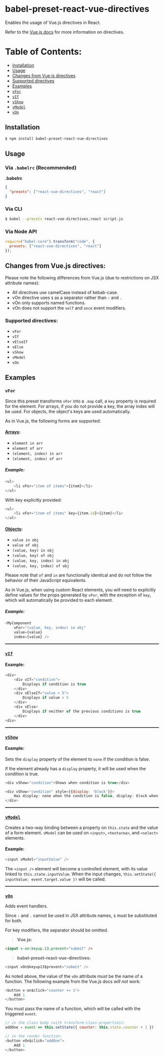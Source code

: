 # babel-preset-react-vue-directives

Enables the usage of Vue<span></span>.js directives in React.

Refer to the [Vue.js docs](https://vuejs.org/v2/api/#Directives) for more information on directives.

# Table of Contents:
* [Installation](#installation)
* [Usage](#usage)
* [Changes from Vue<span></span>.js directives](#changes-from-vue.js-directives)
* [Supported directives](#supported-directives)
* [Examples](#examples)
* [`vFor`](#vfor)
* [`vIf`](#vif)
* [`vShow`](#vshow)
* [`vModel`](#vmodel)
* [`vOn`](#von)

## Installation

```sh
$ npm install babel-preset-react-vue-directives
```

## Usage

### Via `.babelrc` (Recommended)

**.babelrc**

```json
{
  "presets": ["react-vue-directives", "react"]
}
```

### Via CLI

```sh
$ babel --presets react-vue-directives,react script.js
```

### Via Node API

```javascript
require("babel-core").transform("code", {
  presets: ["react-vue-directives", "react"]
});
```

## Changes from Vue<span></span>.js directives:

Please note the following differences from Vue<span></span>.js (due to restrictions on JSX attribute names):

* All directives use camelCase instead of kebab-case.
* vOn directive uses `$` as a separator rather than `:` and `.`
* vOn only supports named functions.
* vOn does not support the `self` and `once` event modifiers.

### Supported directives:
* `vFor`
* `vIf`
* `vElseIf`
* `vElse`
* `vShow`
* `vModel`
* `vOn`

## Examples

### `vFor`

Since this preset transforms `vFor` into a `.map` call, a `key` property is required for the element. 
For arrays, if you do not provide a key, the array index will be used. For objects, the object's keys are used automatically.

As in Vue<span></span>.js, the following forms are supported:

#### [Arrays](https://vuejs.org/v2/guide/list.html#Basic-Usage):
* `element in arr`
* `element of arr`
* `(element, index) in arr`
* `(element, index) of arr`

##### Example:

```js
<ul>
	<li vFor="item of items">{item}</li>
</ul>
```

With key explicitly provided:

```js
<ul>
	<li vFor="item of items" key={item.id}>{item}</li>
</ul>
```

#### [Objects](https://vuejs.org/v2/guide/list.html#Object-v-for):
* `value in obj`
* `value of obj`
* `(value, key) in obj`
* `(value, key) of obj`
* `(value, key, index) in obj`
* `(value, key, index) of obj`

Please note that `of` and `in` are functionally identical and do not follow the behavior of their JavaScript equivalents.

As in Vue<span></span>.js, when using custom React elements, you will need to explicitly define values for the props generated by `vFor`, with the exception of `key`, which will automatically be provided to each element.

##### Example:

```js
<MyComponent
	vFor="(value, key, index) in obj"
	value={value}
	index={value} />
```

<hr style="border: none; height: 2px;"/>

### [`vIf`](https://vuejs.org/v2/guide/conditional.html#v-if)

#### Example:

```js
<div>
	<div vIf="condition">
		Displays if condition is true
	</div>
	<div vElseIf="value > 5">
		Displays if value > 5
	</div>
	<div vElse>
		Displays if neither of the previous conditions is true
	</div>
<div>
```

<hr style="border: none; height: 2px;"/>

### [`vShow`](https://vuejs.org/v2/guide/conditional.html#v-show)

#### Example:

Sets the `display` property of the element to `none` if the condition is false.

If the element already has a `display` property, it will be used when the condition is true.

```js
<div vShow="condition">Shows when condition is true</div>
```

```js
<div vShow="condition" style={{display: 'block'}}>
	Has display: none when the condition is false, display: block when it is true
</div>
```

<hr style="border: none; height: 2px;"/>

### [`vModel`](https://vuejs.org/v2/guide/forms.html)

Creates a two-way binding between a property on `this.state` and the value of a form element. `vModel` can be used on `<input>`, `<textarea>`, and `<select>` elements.

#### Example:

```js
<input vModel="inputValue" />
```

The `<input />` element will become a controlled element, with its value linked to `this.state.inputValue`. When the input changes, `this.setState({ inputValue: event.target.value })` will be called.

<hr style="border: none; height: 2px;"/>

### [`vOn`](https://vuejs.org/v2/guide/events.html)

Adds event handlers. 

Since `:` and `.` cannot be used in JSX attribute names, `$` must be substituted for both.

For key modifiers, the separator should be omitted.

> **Vue<span></span>.js:**
```html
<input v-on:keyup.13.prevent="submit" />
```

> **babel-preset-react-vue-directives:**
```js
<input vOn$keyup13$prevent="submit" />
```

As noted above, the value of the `vOn` attribute *must* be the name of a function. The following example from the Vue<span></span>.js docs *will not* work:

```js
<button v-on$click="counter += 1">
	Add 1
</button>
```

You must pass the name of a function, which will be called with the triggered `event`.

```js
// in the class body (with transform-class-properties):
addOne = event => this.setState({ counter: this.state.counter + 1 })

// in the render function:
<button vOn$click="addOne">
	Add 1
</button>
```

